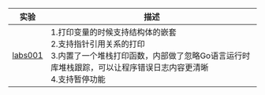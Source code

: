 
| 实验 | 描述 |
| ------ | ------ |
| [labs001](https://github.com/NicholeGit/notes/tree/master/golang) |1.打印变量的时候支持结构体的嵌套<br>2.支持指针引用关系的打印<br>3.内置了一个堆栈打印函数，内部做了忽略Go语言运行时库堆栈跟踪，可以让程序错误日志内容更清晰<br>4.支持暂停功能 |
